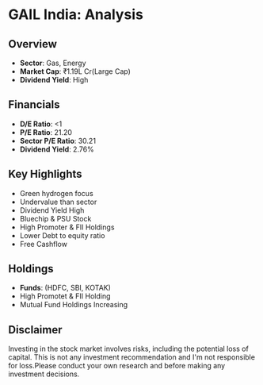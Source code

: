 # GAIL India: Analysis

## Overview

- **Sector**: Gas, Energy
- **Market Cap**: ₹1.19L Cr(Large Cap)
- **Dividend Yield**: High


## Financials
- **D/E Ratio**: <1
- **P/E Ratio**: 21.20
- **Sector P/E Ratio**: 30.21
- **Dividend Yield**: 2.76%

## Key Highlights
- Green hydrogen focus
- Undervalue than sector
- Dividend Yield High
- Bluechip & PSU Stock
- High Promoter & FII Holdings
- Lower Debt to equity ratio
- Free Cashflow

## Holdings
- **Funds**: (HDFC, SBI, KOTAK)
- High Promotet & FII Holding
- Mutual Fund Holdings Increasing

## Disclaimer
Investing in the stock market involves risks, including the potential loss of capital. This is not any investment recommendation and I'm not responsible for loss.Please conduct your own research and before making any investment decisions.
